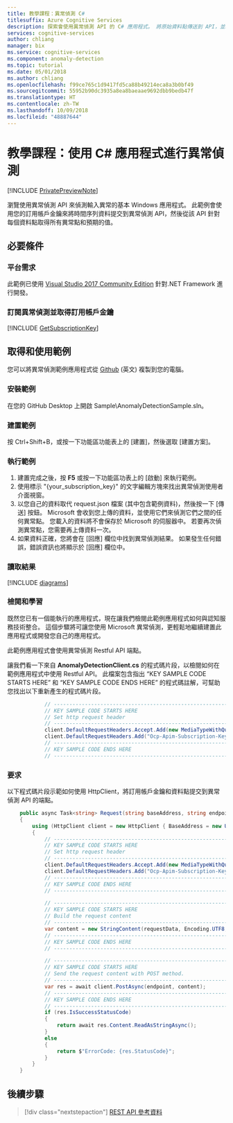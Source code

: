 ```yaml
---
title: 教學課程：異常偵測 C#
titlesuffix: Azure Cognitive Services
description: 探索會使用異常偵測 API 的 C# 應用程式。 將原始資料點傳送到 API，並取得預期的值和異常點。
services: cognitive-services
author: chliang
manager: bix
ms.service: cognitive-services
ms.component: anomaly-detection
ms.topic: tutorial
ms.date: 05/01/2018
ms.author: chliang
ms.openlocfilehash: f99ce765c1d9417fd5ca88b49214eca8a3b0bf49
ms.sourcegitcommit: 55952b90dc3935a8ea8baeaae9692dbb9bedb47f
ms.translationtype: HT
ms.contentlocale: zh-TW
ms.lasthandoff: 10/09/2018
ms.locfileid: "48887644"
---
```

# <a name="tutorial-anomaly-detection-with-c-application"></a>教學課程：使用 C# 應用程式進行異常偵測

[!INCLUDE [PrivatePreviewNote](../../../../../includes/cognitive-services-anomaly-finder-private-preview-note.md)]

瀏覽使用異常偵測 API 來偵測輸入異常的基本 Windows 應用程式。 此範例會使用您的訂用帳戶金鑰來將時間序列資料提交到異常偵測 API，然後從該 API 針對每個資料點取得所有異常點和預期的值。

## <a name="prerequisites"></a>必要條件

### <a name="platform-requirements"></a>平台需求

此範例已使用 [Visual Studio 2017 Community Edition](https://www.visualstudio.com/products/visual-studio-community-vs) 針對.NET Framework 進行開發。 

### <a name="subscribe-to-anomaly-detection-and-get-a-subscription-key"></a>訂閱異常偵測並取得訂用帳戶金鑰 

[!INCLUDE [GetSubscriptionKey](../includes/get-subscription-key.md)]

## <a name="get-and-use-the-example"></a>取得和使用範例

您可以將異常偵測範例應用程式從 [Github](https://github.com/MicrosoftAnomalyDetection/csharp-sample.git) \(英文\) 複製到您的電腦。 
<a name="Step1"></a>
### <a name="install-the-example"></a>安裝範例

在您的 GitHub Desktop 上開啟 Sample\AnomalyDetectionSample.sln。

<a name="Step2"></a>
### <a name="build-the-example"></a>建置範例

按 Ctrl+Shift+B，或按一下功能區功能表上的 [建置]，然後選取 [建置方案]。

<a name="Step3"></a>
### <a name="run-the-example"></a>執行範例

1. 建置完成之後，按 **F5** 或按一下功能區功表上的 [啟動] 來執行範例。
2. 使用標示 "{your_subscription_key}" 的文字編輯方塊來找出異常偵測使用者介面視窗。
3. 以您自己的資料取代 request.json 檔案 (其中包含範例資料)，然後按一下 [傳送] 按鈕。 Microsoft 會收到您上傳的資料，並使用它們來偵測它們之間的任何異常點。 您載入的資料將不會保存於 Microsoft 的伺服器中。 若要再次偵測異常點，您需要再上傳資料一次。
4. 如果資料正確，您將會在 [回應] 欄位中找到異常偵測結果。 如果發生任何錯誤，錯誤資訊也將顯示於 [回應] 欄位中。

<a name="Review"></a>
### <a name="read-the-result"></a>讀取結果

[!INCLUDE [diagrams](../includes/diagrams.md)]

<a name="Review"></a>
### <a name="review-and-learn"></a>檢閱和學習

既然您已有一個能執行的應用程式，現在讓我們檢閱此範例應用程式如何與認知服務技術整合。 這個步驟將可讓您使用 Microsoft 異常偵測，更輕鬆地繼續建置此應用程式或開發您自己的應用程式。

此範例應用程式會使用異常偵測 Restful API 端點。

讓我們看一下來自 **AnomalyDetectionClient.cs** 的程式碼片段，以檢閱如何在範例應用程式中使用 Restful API。 此檔案包含指出 “KEY SAMPLE CODE STARTS HERE” 和 “KEY SAMPLE CODE ENDS HERE” 的程式碼註解，可幫助您找出以下重新產生的程式碼片段。

```csharp
            // ----------------------------------------------------------------------
            // KEY SAMPLE CODE STARTS HERE
            // Set http request header
            // ---------------------------------------------------------------------- 
            client.DefaultRequestHeaders.Accept.Add(new MediaTypeWithQualityHeaderValue("application/json"));
            client.DefaultRequestHeaders.Add("Ocp-Apim-Subscription-Key", subscriptionKey);
            // ----------------------------------------------------------------------
            // KEY SAMPLE CODE ENDS HERE 
            // ----------------------------------------------------------------------

```
### <a name="request"></a>**要求**
以下程式碼片段示範如何使用 HttpClient，將訂用帳戶金鑰和資料點提交到異常偵測 API 的端點。

```csharp
    public async Task<string> Request(string baseAddress, string endpoint, string subscriptionKey, string requestData)
    {
        using (HttpClient client = new HttpClient { BaseAddress = new Uri(baseAddress) })
        {
            // ----------------------------------------------------------------------
            // KEY SAMPLE CODE STARTS HERE
            // Set http request header
            // ---------------------------------------------------------------------- 
            client.DefaultRequestHeaders.Accept.Add(new MediaTypeWithQualityHeaderValue("application/json"));
            client.DefaultRequestHeaders.Add("Ocp-Apim-Subscription-Key", subscriptionKey);
            // ----------------------------------------------------------------------
            // KEY SAMPLE CODE ENDS HERE 
            // ----------------------------------------------------------------------

            // ----------------------------------------------------------------------
            // KEY SAMPLE CODE STARTS HERE
            // Build the request content
            // ---------------------------------------------------------------------- 
            var content = new StringContent(requestData, Encoding.UTF8, "application/json");
            // ----------------------------------------------------------------------
            // KEY SAMPLE CODE ENDS HERE 
            // ----------------------------------------------------------------------

            // ----------------------------------------------------------------------
            // KEY SAMPLE CODE STARTS HERE
            // Send the request content with POST method.
            // ---------------------------------------------------------------------- 
            var res = await client.PostAsync(endpoint, content);
            // ----------------------------------------------------------------------
            // KEY SAMPLE CODE ENDS HERE 
            // ----------------------------------------------------------------------
            if (res.IsSuccessStatusCode)
            {
                return await res.Content.ReadAsStringAsync();
            }
            else
            {
                return $"ErrorCode: {res.StatusCode}";
            }
        }
    }
```

## <a name="next-steps"></a>後續步驟

> [!div class="nextstepaction"]
> [REST API 參考資料](https://dev.labs.cognitive.microsoft.com/docs/services/anomaly-detection/operations/post-anomalydetection)
